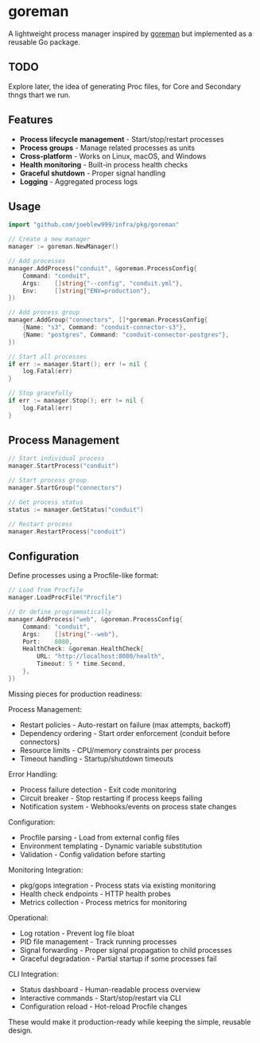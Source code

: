 # goreman

A lightweight process manager inspired by [goreman](https://github.com/mattn/goreman) but implemented as a reusable Go package.

## TODO

Explore later, the idea of generating Proc files, for Core and Secondary thngs thart we run.




## Features

- **Process lifecycle management** - Start/stop/restart processes
- **Process groups** - Manage related processes as units
- **Cross-platform** - Works on Linux, macOS, and Windows
- **Health monitoring** - Built-in process health checks
- **Graceful shutdown** - Proper signal handling
- **Logging** - Aggregated process logs

## Usage

```go
import "github.com/joeblew999/infra/pkg/goreman"

// Create a new manager
manager := goreman.NewManager()

// Add processes
manager.AddProcess("conduit", &goreman.ProcessConfig{
    Command: "conduit",
    Args:    []string{"--config", "conduit.yml"},
    Env:     []string{"ENV=production"},
})

// Add process group
manager.AddGroup("connectors", []*goreman.ProcessConfig{
    {Name: "s3", Command: "conduit-connector-s3"},
    {Name: "postgres", Command: "conduit-connector-postgres"},
})

// Start all processes
if err := manager.Start(); err != nil {
    log.Fatal(err)
}

// Stop gracefully
if err := manager.Stop(); err != nil {
    log.Fatal(err)
}
```

## Process Management

```go
// Start individual process
manager.StartProcess("conduit")

// Start process group
manager.StartGroup("connectors")

// Get process status
status := manager.GetStatus("conduit")

// Restart process
manager.RestartProcess("conduit")
```

## Configuration

Define processes using a Procfile-like format:

```go
// Load from Procfile
manager.LoadProcFile("Procfile")

// Or define programmatically
manager.AddProcess("web", &goreman.ProcessConfig{
    Command: "conduit",
    Args:    []string{"--web"},
    Port:    8080,
    HealthCheck: &goreman.HealthCheck{
        URL: "http://localhost:8080/health",
        Timeout: 5 * time.Second,
    },
})
```


Missing pieces for production readiness:

  Process Management:
  - Restart policies - Auto-restart on failure (max attempts, backoff)
  - Dependency ordering - Start order enforcement (conduit before connectors)
  - Resource limits - CPU/memory constraints per process
  - Timeout handling - Startup/shutdown timeouts

  Error Handling:
  - Process failure detection - Exit code monitoring
  - Circuit breaker - Stop restarting if process keeps failing
  - Notification system - Webhooks/events on process state changes

  Configuration:
  - Procfile parsing - Load from external config files
  - Environment templating - Dynamic variable substitution
  - Validation - Config validation before starting

  Monitoring Integration:
  - pkg/gops integration - Process stats via existing monitoring
  - Health check endpoints - HTTP health probes
  - Metrics collection - Process metrics for monitoring

  Operational:
  - Log rotation - Prevent log file bloat
  - PID file management - Track running processes
  - Signal forwarding - Proper signal propagation to child processes
  - Graceful degradation - Partial startup if some processes fail

  CLI Integration:
  - Status dashboard - Human-readable process overview
  - Interactive commands - Start/stop/restart via CLI
  - Configuration reload - Hot-reload Procfile changes

  These would make it production-ready while keeping the simple, reusable design.